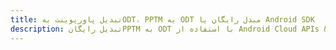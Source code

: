 ---title: تبدیل پاورپوینت بهODT، PPTM به ODT مبدل رایگان یا Android SDKdescription: تبدیل رایگانPPTM به ODT با استفاده از Android Cloud APIs & SDK. همچنین اسناد Microsoft PowerPoint را در Cloud ایجاد، ویرایش و رندر کنید.---